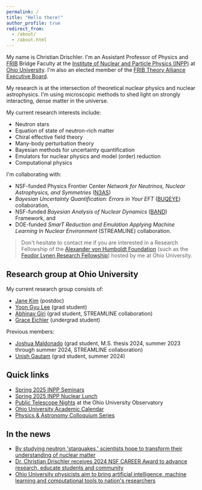 ```yaml
---
permalink: /
title: "Hello there!"
author_profile: true
redirect_from: 
  - /about/
  - /about.html
---
```


My name is Christian Drischler. I'm an Assistant Professor of Physics and [FRIB](https://frib.msu.edu/) Bridge Faculty at the [Institute of Nuclear and Particle Physics (INPP)](https://inpp.ohio.edu/~inpp/) at [Ohio University](https://www.ohio.edu/). I'm also an elected member of the [FRIB Theory Alliance Executive Board](https://www.fribtheoryalliance.org/content/executive_board.php). 

My research is at the intersection of theoretical nuclear physics and nuclear astrophysics. I'm using microscopic methods to shed light on strongly interacting, dense matter in the universe.

My current research interests include:
* Neutron stars
* Equation of state of neutron-rich matter
* Chiral effective field theory
* Many-body perturbation theory
* Bayesian methods for uncertainty quantification
* Emulators for nuclear physics and model (order) reduction
* Computational physics

I'm collaborating with:
* NSF-funded Physics Frontier Center _Network for Neutrinos, Nuclear Astrophysics, and Symmetries_ ([N3AS](https://n3as.berkeley.edu/))
* _Bayesian Uncertainty Quantification: Errors in Your EFT_ ([BUQEYE](https://buqeye.github.io/)) collaboration,
* NSF-funded _Bayesian Analysis of Nuclear Dynamics_ ([BAND](https://bandframework.github.io/)) Framework, and
* DOE-funded _SmarT Reduction and Emulation Applying Machine Learning In Nuclear Environment_ (STREAMLINE) collaboration.

> Don't hesitate to contact me if you are interested in a Research Fellowship of the [Alexander von Humboldt Foundation](https://www.humboldt-foundation.de/en/) (such as the [Feodor Lynen Research Fellowship](https://www.humboldt-foundation.de/en/apply/sponsorship-programmes/feodor-lynen-research-fellowship)) hosted by me at Ohio University.


## Research group at Ohio University

My current research group consists of:
* [Jane Kim](https://www.ohio.edu/cas/janekim) (postdoc)
* [Yoon Gyu Lee](https://www.ohio.edu/cas/yl518521) (grad student)
* [Abhinav Giri](https://www.ohio.edu/cas/ag086822) (grad student, STREAMLINE collaboration)
* [Grace Eichler](https://www.linkedin.com/in/grace-eichler-b87a772b4) (undergrad student)

Previous members:
* [Joshua Maldonado](https://www.ohio.edu/cas/jm998521) (grad student, M.S. thesis 2024, summer 2023 through summer 2024, STREAMLINE collaboration)
* [Unish Gautam](https://www.ohio.edu/cas/ug783023) (grad student, summer 2024)

## Quick links

* [Spring 2025 INPP Seminars](https://inpp.ohio.edu/~inpp/seminars.html)
* [Spring 2025 INPP Nuclear Lunch](https://inpp.ohio.edu/~inpp/nuclear_lunch/nuclear_lunch.html)
* [Public Telescope Nights](https://www.ohio.edu/cas/physics-astronomy/research/facilities-labs/observatory/public-telescope-nights) at the Ohio University Observatory
* [Ohio University Academic Calendar](https://www.ohio.edu/registrar/academic-calendar)
* [Physics & Astronomy Colloquium Series](https://www.ohio.edu/cas/physics-astronomy/news-events/colloquium-series)

## In the news

* [By studying neutron 'starquakes,' scientists hope to transform their understanding of nuclear matter](https://phys.org/news/2025-02-neutron-starquakes-scientists-nuclear.html)
* [Dr. Christian Drischler receives 2024 NSF CAREER Award to advance research, educate students and community](https://www.ohio.edu/news/2024/09/dr-christian-drischler-receives-2024-nsf-career-award-advance-research-educate)
* [Ohio University physicists aim to bring artificial intelligence, machine learning and computational tools to nation's researchers](https://www.ohio.edu/news/2023/09/ohio-university-physicists-aim-bring-artificial-intelligence-machine-learning)

